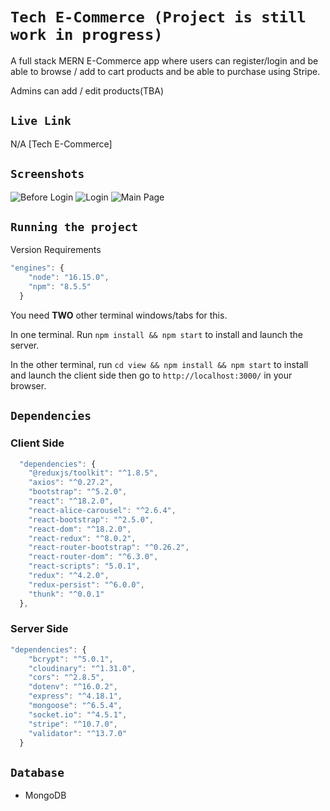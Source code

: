 # `Tech E-Commerce (Project is still work in progress)`

A full stack MERN E-Commerce app where users can register/login and be able to browse / add to cart products and be able to purchase using Stripe.

Admins can add / edit products(TBA)

## `Live Link`

N/A [Tech E-Commerce]

## `Screenshots`

![Before Login]()
![Login]()
![Main Page]()

## `Running the project`

Version Requirements

```js
"engines": {
    "node": "16.15.0",
    "npm": "8.5.5"
  }
```

You need **TWO** other terminal windows/tabs for this.

In one terminal. Run `npm install && npm start` to install and launch the server.

In the other terminal, run `cd view && npm install && npm start` to install and launch the client side then go to `http://localhost:3000/` in your browser.

## `Dependencies`

### Client Side

```js
  "dependencies": {
    "@reduxjs/toolkit": "^1.8.5",
    "axios": "^0.27.2",
    "bootstrap": "^5.2.0",
    "react": "^18.2.0",
    "react-alice-carousel": "^2.6.4",
    "react-bootstrap": "^2.5.0",
    "react-dom": "^18.2.0",
    "react-redux": "^8.0.2",
    "react-router-bootstrap": "^0.26.2",
    "react-router-dom": "^6.3.0",
    "react-scripts": "5.0.1",
    "redux": "^4.2.0",
    "redux-persist": "^6.0.0",
    "thunk": "^0.0.1"
  },
```

### Server Side

```js
"dependencies": {
    "bcrypt": "^5.0.1",
    "cloudinary": "^1.31.0",
    "cors": "^2.8.5",
    "dotenv": "^16.0.2",
    "express": "^4.18.1",
    "mongoose": "^6.5.4",
    "socket.io": "^4.5.1",
    "stripe": "^10.7.0",
    "validator": "^13.7.0"
  }
```

## `Database`

- MongoDB

